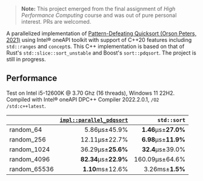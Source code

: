 > **Note:** This project emerged from the final assignment of *High Performance Computing* course and was out of pure personal interest. PRs are welcomed.

A parallelized implementation of [Pattern-Defeating Quicksort (Orson Peters, 2021)](https://github.com/orlp/pdqsort) using Intel® oneAPI toolkit with support of C++20 features including `std::ranges` and `concept`s. This C++ implementation is based on that of Rust's `std::slice::sort_unstable` and Boost's `sort::pdqsort`. The project is still in progress.

## Performance

Test on Intel i5-12600K @ 3.70 Ghz (16 threads), Windows 11 22H2. Compiled with Intel® oneAPI DPC++ Compiler 2022.2.0.1, `/O2 /std:c++latest`.

||[`impl::parallel_pdqsort`](https://github.com/SneezeFor16Min/oneapi-parallel-pdqsort/blob/e0aeed3cbd3472c67708688a4e0e0166fb31b055/src/impl.cpp#L260)|`std::sort`|
|-|-:|-:|
|random_64|5.86μs±45.9%|**1.46**μs±**27.0%**|
|random_256|12.11μs±22.7%|**6.98**μs±**11.9%**|
|random_1024|36.29μs±**25.6%**|**32.4**μs±39.0%|
|random_4096|**82.34**μs±**22.9%**|160.09μs±64.6%|
|random_65536|**1.10**ms±12.6%|3.26ms±**1.5%**|

